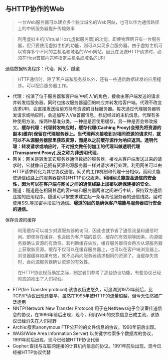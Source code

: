 ## 与HTTP协作的Web

> 一台Web服务器可以建立多个独立域名的Web网站，也可以作为通信路径上的中转服务器提升传输效率

> 利用虚拟主机(Virtual Host,虚拟服务器)的功能。即使物理层只有一台服务器，但只要使用虚拟主机的功能，则可以实现多台服务器。由于虚拟主机可以寄存多个不同的主机名和域名的Web网站，因此在发送HTTP请求时，必须在Host首部内完整指定主机名或域名的URI

通信数据转发程序：代理、网关、隧道

> HTTP通信时，除了客户端和服务器以外，还有一些通信数据转发的应用程序。可以配合服务器工作。

+ 代理：扮演了位于服务器和客户端‘中间人’的角色，接收由客户端发送的请求并转发给服务器。同时也接收服务器返回的响应并转发给客户端。代理不改变请求URI，会直接发送给前方持有资源的目标服务器。每次通过代理服务器转发请求或响应时，会追加写入Via首部信息，标记经过的主机信息。代理有多种使用方法，按两种基准分类。一种是是否使用缓存，另一种是否会修改报文。**缓存代理：代理转发响应时，缓存代理(Caching Proxy)会预先将资源的副本(缓存)保留在代理服务器上。当代理再次接收到对相同资源的请求时，就可以不从源服务器那里获取资源，而是以之前缓存源作为响应返回。透明代理：转发请求或响应时，不对报文做任何加工的代理叫做透明代理(Transparent Proxy),反之称为非透明代理**。
+ 网关：网关是转发其它服务器通信数据的服务器，接收从客户端发送过来的请求时，它就像自己拥有资源的源服务器一样对请求进行处理。利用网关可以由HTTP请求转化为其它协议通信。网关的工作机制和代理十分相似。而网关能使通信线路上的服务器提供非HTTP协议服务。**利用网关能提高通信的安全性，因为可以在客户端与网关之间的通信线路上加密以确保连接的安全。**
+ 隧道：隧道是在相隔甚远的客户端和服务器两者之间进行中转，保持双方通信连接的应用程序。隧道可以按要求建立起一条与其他服务器的通信线路，届时使用SSL等加密手段进行通信。**隧道的目的是确保客户端能与服务器进行安全的通信。**

保存资源的缓存

> 利用缓存可以减少对源服务器的访问，因此也就节省了通信流量和通信时间。即使存在缓存，也会因为客户端的要求、缓存的有效期等因素，向源服务器确认资源的有效性。若判断缓存失败，缓存服务器将会再次从源服务器上获取新资源。缓存不仅可以在缓存服务器上，也可以在客户端浏览器上。浏览器缓存如果有效，就不必再向服务器请求相同的资源了。当缓存失效时，会向源服务器确认资源的有效性。


> 在HTTP协议规范确定之际，制定者们参考了那些协议功能，有些协议已经彻底的推出了人们视线。

+ FTP(file Transfer protocol):该协议历史悠久，可追溯到1973年前后，比TCP/IP协议出现还要早，虽然在1995年被HTTP的流量超越，但今天任然被广泛运用
+ NNTP(Network New Transfer Protocol):用于在NetNews电子会议室传送信息的协议，在1986年前后出现，现今，利用Web的交换信息已成主流，该协议已经消失在人们视野
+ Archie:瘦素anonymous FTP公开的的文件信息的协议。1990年前后出现。
+ WAIS(Wide Area Information Server):以关键字检索多个数据库的协议，1991年前后出现，现今已经被HTTP协议代替
+ Gopher:查找与互联网连接的计算机内信息的协议。1991年前后出现，现今已经被HTTP协议代替